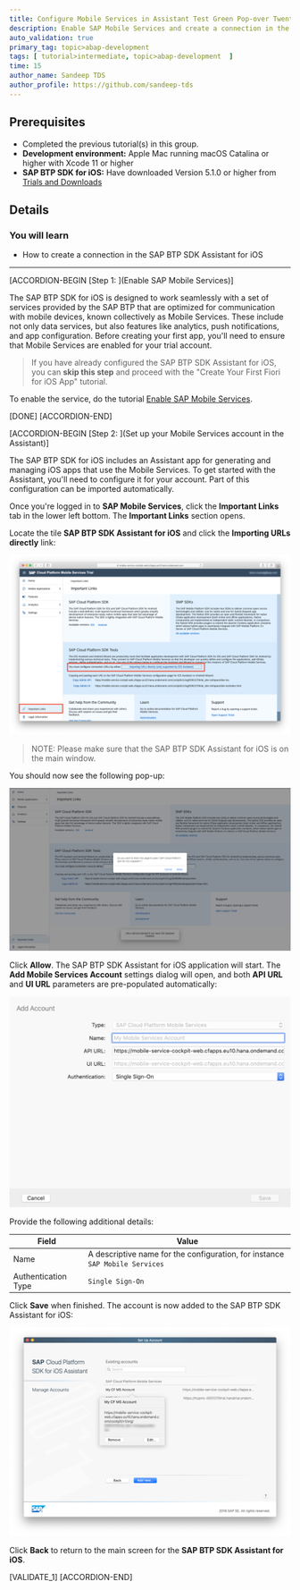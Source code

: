 ```yaml
---
title: Configure Mobile Services in Assistant Test Green Pop-over Twenty Three
description: Enable SAP Mobile Services and create a connection in the SAP BTP SDK Assistant for iOS.
auto_validation: true
primary_tag: topic>abap-development
tags: [ tutorial>intermediate, topic>abap-development  ]
time: 15
author_name: Sandeep TDS
author_profile: https://github.com/sandeep-tds
---
```


## Prerequisites

- Completed the previous tutorial(s) in this group.
- **Development environment:** Apple Mac running macOS Catalina or higher with Xcode 11 or higher
- **SAP BTP SDK for iOS:** Have downloaded Version 5.1.0 or higher from [Trials and Downloads](https://developers.sap.com/trials-downloads.html?search=sdk%20for%20ios)  

## Details

### You will learn  

- How to create a connection in the SAP BTP SDK Assistant for iOS

---

[ACCORDION-BEGIN [Step 1: ](Enable SAP Mobile Services)]

The SAP BTP SDK for iOS is designed to work seamlessly with a set of services provided by the SAP BTP that are optimized for communication with mobile devices, known collectively as Mobile Services. These include not only data services, but also features like analytics, push notifications, and app configuration. Before creating your first app, you'll need to ensure that Mobile Services are enabled for your trial account.

> If you have already configured the SAP BTP SDK Assistant for iOS, you can **skip this step** and proceed with the "Create Your First Fiori for iOS App" tutorial.

To enable the service, do the tutorial [Enable SAP Mobile Services](fiori-ios-hcpms-setup).

[DONE]
[ACCORDION-END]

[ACCORDION-BEGIN [Step 2: ](Set up your Mobile Services account in the Assistant)]

The SAP BTP SDK for iOS includes an Assistant app for generating and managing iOS apps that use the Mobile Services. To get started with the Assistant, you'll need to configure it for your account. Part of this configuration can be imported automatically.

Once you're logged in to **SAP Mobile Services**, click the **Important Links** tab in the lower left bottom. The **Important Links** section opens.

Locate the tile **SAP BTP SDK Assistant for iOS** and click the **Importing URLs directly** link:

![Important Links](fiori-ios-scpms-configure-ms-assistant-01.png)

> NOTE: Please make sure that the SAP BTP SDK Assistant for iOS is on the main window.

You should now see the following pop-up:

![Import URLs](fiori-ios-scpms-configure-ms-assistant-02.png)

Click **Allow**. The SAP BTP SDK Assistant for iOS application will start. The **Add Mobile Services Account** settings dialog will open, and both **API URL** and **UI URL** parameters are pre-populated automatically:

![Import URLs](fiori-ios-scpms-configure-ms-assistant-03.png)

Provide the following additional details:

| Field | Value |
|----|----|
| Name | A descriptive name for the configuration, for instance `SAP Mobile Services` |
| Authentication Type | `Single Sign-On` |

Click **Save** when finished. The account is now added to the SAP BTP SDK Assistant for iOS:

![Import URLs](fiori-ios-scpms-configure-ms-assistant-04.png)

Click **Back** to return to the main screen for the **SAP BTP SDK Assistant for iOS**.

[VALIDATE_1]
[ACCORDION-END]
